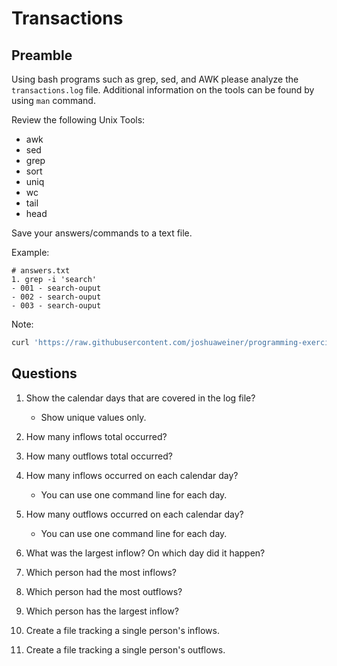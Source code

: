 # Transactions  

## Preamble 

   Using bash programs such as grep, sed, and AWK please analyze the
   `transactions.log` file. Additional information on the tools can be
   found by using `man` command.

   Review the following Unix Tools: 
   + awk
   + sed
   + grep
   + sort
   + uniq
   + wc
   + tail 
   + head

   Save your answers/commands to a text file.
   
   Example: 
   ```text
   # answers.txt
   1. grep -i 'search'
   - 001 - search-ouput
   - 002 - search-ouput
   - 003 - search-ouput
   ```
   
   Note: 
   ```bash
   curl 'https://raw.githubusercontent.com/joshuaweiner/programming-exercises/main/transactions/transactions.log' > transactions.log
   ```

## Questions 
   1. Show the calendar days that are covered in the log file?
      + Show unique values only.

   2. How many inflows total occurred?

   3. How many outflows total occurred?

   4. How many inflows occurred on each calendar day?
      + You can use one command line for each day.

   5. How many outflows occurred on each calendar day?
      + You can use one command line for each day.

   6. What was the largest inflow? On which day did it happen?

   7. Which person had the most inflows? 

   8. Which person had the most outflows? 

   9. Which person has the largest inflow?
   
   10. Create a file tracking a single person's inflows.

   11. Create a file tracking a single person's outflows.
